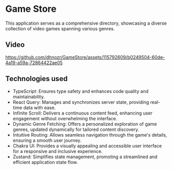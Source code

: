 # Game Store
This application serves as a comprehensive directory, showcasing a diverse collection of video games spanning various genres.

## Video
https://github.com/dhnozr/GameStore/assets/115792609/b0249504-60de-4a19-a59a-72864422ae05






## Technologies used
- TypeScript: Ensures type safety and enhances code quality and maintainability.
- React Query: Manages and synchronizes server state, providing real-time data with ease.
- Infinite Scroll: Delivers a continuous content feed, enhancing user engagement without overwhelming the interface.
- Dynamic Genre Fetching: Offers a personalized exploration of game genres, updated dynamically for tailored content discovery.
- Intuitive Routing: Allows seamless navigation through the game's details, ensuring a smooth user journey.
- Chakra UI: Provides a visually appealing and accessible user interface for a responsive and inclusive experience.
- Zustand: Simplifies state management, promoting a streamlined and efficient application state flow.
